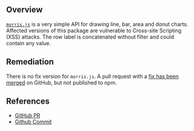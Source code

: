 ## Overview
[`morris.js`](https://www.npmjs.com/package/morris.js) is a very simple API for drawing line, bar, area and donut charts.
Affected versions of this package are vulnerable to Cross-site Scripting (XSS) attacks. The row label is concatenated without filter and could contain any value.

## Remediation
There is no fix version for `morris.js`. A pull request with a [fix has been merged](https://github.com/morrisjs/morris.js/commit/1c66cfc4ac7b23d324f131bec7739265887e30fc) on GitHub, but not published to npm.

## References
- [GitHub PR](https://github.com/morrisjs/morris.js/pull/464)
- [Github Commit](https://github.com/morrisjs/morris.js/commit/1c66cfc4ac7b23d324f131bec7739265887e30fc)
